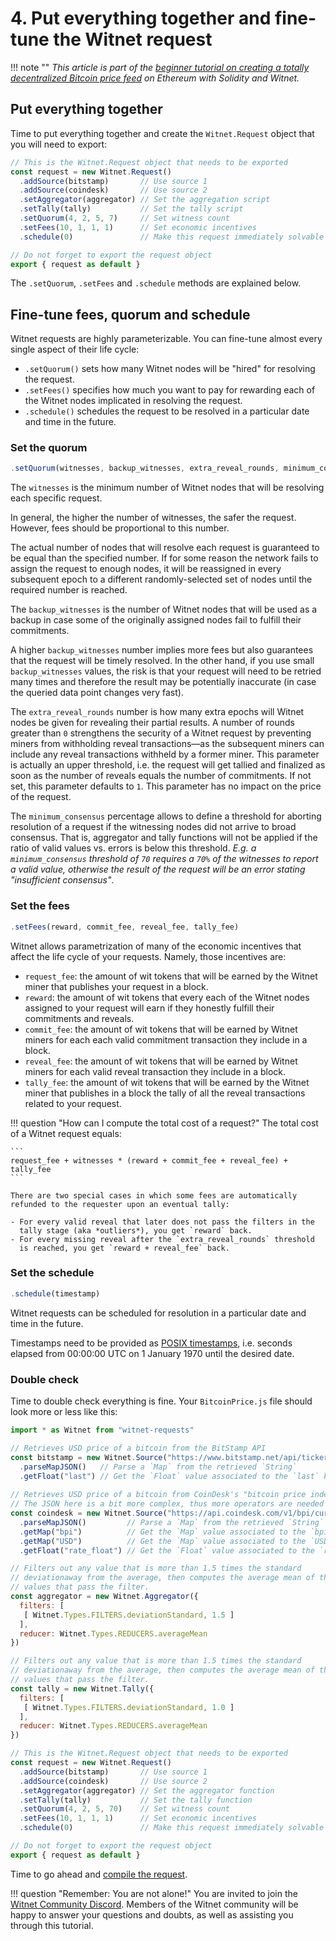 # 4. Put everything together and fine-tune the Witnet request

!!! note ""
    *This article is part of the [beginner tutorial on creating a totally decentralized Bitcoin price feed][intro]
    on Ethereum with Solidity and Witnet.*

## Put everything together

Time to put everything together and create the `Witnet.Request` object
that you will need to export:

```javascript
// This is the Witnet.Request object that needs to be exported
const request = new Witnet.Request()
  .addSource(bitstamp)       // Use source 1
  .addSource(coindesk)       // Use source 2
  .setAggregator(aggregator) // Set the aggregation script
  .setTally(tally)           // Set the tally script
  .setQuorum(4, 2, 5, 7)     // Set witness count
  .setFees(10, 1, 1, 1)      // Set economic incentives
  .schedule(0)               // Make this request immediately solvable

// Do not forget to export the request object
export { request as default }
```

The `.setQuorum`, `.setFees` and `.schedule` methods are explained
below.

## Fine-tune fees, quorum and schedule

Witnet requests are highly parameterizable. You can fine-tune almost 
every single aspect of their life cycle:

- `.setQuorum()` sets how many Witnet nodes will be "hired" for
  resolving the request.
- `.setFees()` specifies how much you want to pay for rewarding each of
  the Witnet nodes implicated in resolving the request.
- `.schedule()` schedules the request to be resolved in a particular
  date and time in the future.
  
### Set the quorum

```javascript
.setQuorum(witnesses, backup_witnesses, extra_reveal_rounds, minimum_consensus)
```

The `witnesses` is the minimum number of Witnet nodes that will be
resolving each specific request.

In general, the higher the number of witnesses, the safer the request.
However, fees should be proportional to this number.

The actual number of nodes that will resolve each request is guaranteed
to be equal than the specified number. If for some reason the
network fails to assign the request to enough nodes, it will be
reassigned in every subsequent epoch to a different randomly-selected
set of nodes until the required number is reached.

The `backup_witnesses` is the number of Witnet nodes that will be used
as a backup in case some of the originally assigned nodes fail to
fulfill their commitments.

A higher `backup_witnesses` number implies more fees but also guarantees
that the request will be timely resolved. In the other hand, if you use
small `backup_witnesses` values, the risk is that your request will need
to be retried many times and therefore the result may be potentially
inaccurate (in case the queried data point changes very fast).

The `extra_reveal_rounds` number is how many extra epochs will Witnet
nodes be given for revealing their partial results. A number of rounds
greater than `0` strengthens the security of a Witnet request by
preventing miners from withholding reveal transactions—as the subsequent
miners can include any reveal transactions withheld by a former miner.
This parameter is actually an upper threshold, i.e. the request will get
tallied and finalized as soon as the number of reveals equals the number
of commitments. If not set, this parameter defaults to `1`. This
parameter has no impact on the price of the request.

The `minimum_consensus` percentage allows to define a threshold for
aborting resolution of a request if the witnessing nodes did not arrive
to broad consensus. That is, aggregator and tally functions will not be
applied if the ratio of valid values vs. errors is below this threshold.
*E.g. a `minimum_consensus` threshold of `70` requires a `70%` of the
witnesses to report a valid value, otherwise the result of the request
will be an error stating "insufficient consensus"*.

### Set the fees
```javascript
.setFees(reward, commit_fee, reveal_fee, tally_fee)
```

Witnet allows parametrization of many of the economic incentives that
affect the life cycle of your requests. Namely, those incentives are:

- `request_fee`: the amount of wit tokens that will be earned by the
  Witnet miner that publishes your request in a block.
- `reward`: the amount of wit tokens that every each of the Witnet nodes
  assigned to your request will earn if they honestly fulfill their
  commitments and reveals.
- `commit_fee`: the amount of wit tokens that will be earned by Witnet
  miners for each each valid commitment transaction they include in a
  block.
- `reveal_fee`: the amount of wit tokens that will be earned by Witnet
  miners for each valid reveal transaction they include in a block.
- `tally_fee`: the amount of wit tokens that will be earned by the
  Witnet miner that publishes in a block the tally of all the reveal
  transactions related to your request.

!!! question "How can I compute the total cost of a request?"
    The total cost of a Witnet request equals:
    
    ```
    request_fee + witnesses * (reward + commit_fee + reveal_fee) + tally_fee
    ```
    
    There are two special cases in which some fees are automatically 
    refunded to the requester upon an eventual tally:
    
    - For every valid reveal that later does not pass the filters in the
      tally stage (aka *outliers*), you get `reward` back.
    - For every missing reveal after the `extra_reveal_rounds` threshold
      is reached, you get `reward + reveal_fee` back.

### Set the schedule
```javascript
.schedule(timestamp)
```

Witnet requests can be scheduled for resolution in a particular date and
time in the future.

Timestamps need to be provided as [POSIX timestamps][POSIX], i.e.
seconds elapsed from 00:00:00 UTC on 1 January 1970 until the desired
date.

### Double check
Time to double check everything is fine. Your `BitcoinPrice.js` file should
look more or less like this:

```javascript
import * as Witnet from "witnet-requests"

// Retrieves USD price of a bitcoin from the BitStamp API
const bitstamp = new Witnet.Source("https://www.bitstamp.net/api/ticker/")
  .parseMapJSON()   // Parse a `Map` from the retrieved `String`
  .getFloat("last") // Get the `Float` value associated to the `last` key
  
// Retrieves USD price of a bitcoin from CoinDesk's "bitcoin price index" API
// The JSON here is a bit more complex, thus more operators are needed
const coindesk = new Witnet.Source("https://api.coindesk.com/v1/bpi/currentprice.json")
  .parseMapJSON()         // Parse a `Map` from the retrieved `String`
  .getMap("bpi")          // Get the `Map` value associated to the `bpi` key
  .getMap("USD")          // Get the `Map` value associated to the `USD` key
  .getFloat("rate_float") // Get the `Float` value associated to the `rate_float` key

// Filters out any value that is more than 1.5 times the standard
// deviationaway from the average, then computes the average mean of the
// values that pass the filter.
const aggregator = new Witnet.Aggregator({
  filters: [
   [ Witnet.Types.FILTERS.deviationStandard, 1.5 ]
  ],
  reducer: Witnet.Types.REDUCERS.averageMean
})

// Filters out any value that is more than 1.5 times the standard
// deviationaway from the average, then computes the average mean of the
// values that pass the filter.
const tally = new Witnet.Tally({
  filters: [
   [ Witnet.Types.FILTERS.deviationStandard, 1.0 ]
  ],
  reducer: Witnet.Types.REDUCERS.averageMean
})

// This is the Witnet.Request object that needs to be exported
const request = new Witnet.Request()
  .addSource(bitstamp)       // Use source 1
  .addSource(coindesk)       // Use source 2
  .setAggregator(aggregator) // Set the aggregator function
  .setTally(tally)           // Set the tally function
  .setQuorum(4, 2, 5, 70)    // Set witness count
  .setFees(10, 1, 1, 1)      // Set economic incentives
  .schedule(0)               // Make this request immediately solvable

// Do not forget to export the request object
export { request as default }
```

Time to go ahead and [compile the request][next].

!!! question "Remember: You are not alone!"
    You are invited to join the [Witnet Community Discord][discord].
    Members of the Witnet community will be happy to answer your
    questions and doubts, as well as assisting you through this
    tutorial.

[discord]: https://discord.gg/X4uurfP
[intro]: /tutorials/bitcoin-price-feed/introduction
[POSIX]: https://en.wikipedia.org/wiki/Unix_time
[next]: /tutorials/bitcoin-price-feed/compiling
